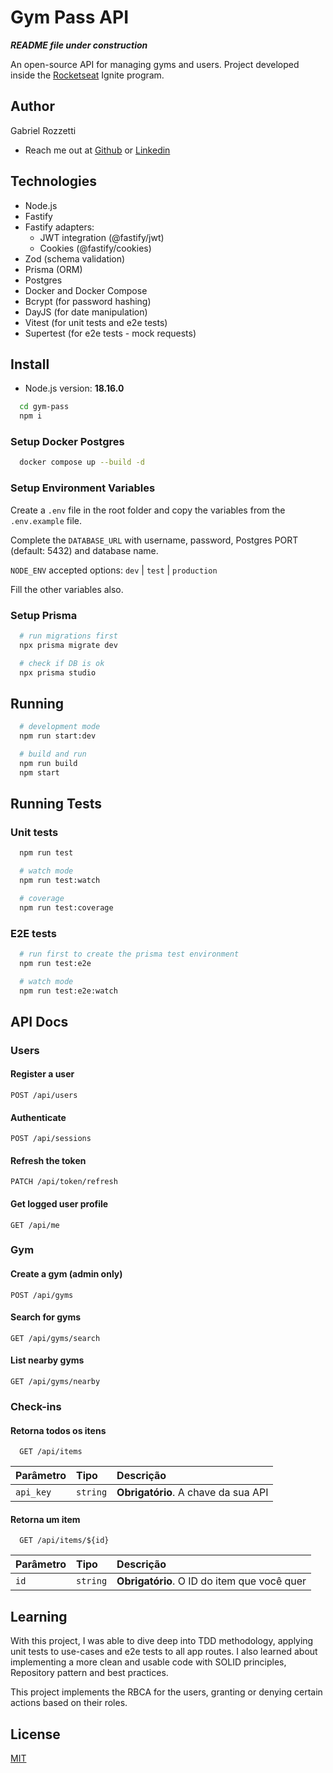 
# Gym Pass API 

***README file under construction***

An open-source API for managing gyms and users. Project developed inside the [Rocketseat](https://github.com/Rocketseat) Ignite program.



## Author

Gabriel Rozzetti
- Reach me out at [Github](https://github.com/rozzettimatheus) or [Linkedin](https://www.linkedin.com/in/rozzettimatheus/)
## Technologies

- Node.js
- Fastify
- Fastify adapters: 
    - JWT integration (@fastify/jwt)
    - Cookies (@fastify/cookies)
- Zod (schema validation)
- Prisma (ORM)
- Postgres
- Docker and Docker Compose
- Bcrypt (for password hashing)
- DayJS (for date manipulation)
- Vitest (for unit tests and e2e tests)
- Supertest (for e2e tests - mock requests)


## Install

- Node.js version: **18.16.0**


```bash
  cd gym-pass
  npm i
```

### Setup Docker Postgres

```bash
  docker compose up --build -d
```

### Setup Environment Variables

Create a `.env` file in the root folder and copy the variables from the `.env.example` file.

Complete the `DATABASE_URL` with username, password, Postgres PORT (default: 5432) and database name.

`NODE_ENV` accepted options: `dev` | `test` | `production`

Fill the other variables also.


### Setup Prisma

```bash
  # run migrations first
  npx prisma migrate dev

  # check if DB is ok
  npx prisma studio
```

## Running

```bash
  # development mode  
  npm run start:dev

  # build and run
  npm run build
  npm start
```

## Running Tests

### Unit tests

```bash
  npm run test

  # watch mode
  npm run test:watch

  # coverage
  npm run test:coverage
```

### E2E tests

```bash
  # run first to create the prisma test environment
  npm run test:e2e

  # watch mode
  npm run test:e2e:watch
```
## API Docs

### Users

#### Register a user

`POST /api/users`

#### Authenticate

`POST /api/sessions`

#### Refresh the token

`PATCH /api/token/refresh`

#### Get logged user profile

`GET /api/me`


### Gym

#### Create a gym (admin only)

`POST /api/gyms`

#### Search for gyms

`GET /api/gyms/search`

#### List nearby gyms

`GET /api/gyms/nearby`


### Check-ins

#### Retorna todos os itens

```http
  GET /api/items
```

| Parâmetro   | Tipo       | Descrição                           |
| :---------- | :--------- | :---------------------------------- |
| `api_key` | `string` | **Obrigatório**. A chave da sua API |

#### Retorna um item

```http
  GET /api/items/${id}
```

| Parâmetro   | Tipo       | Descrição                                   |
| :---------- | :--------- | :------------------------------------------ |
| `id`      | `string` | **Obrigatório**. O ID do item que você quer |



## Learning

With this project, I was able to dive deep into TDD methodology, applying unit tests to use-cases and e2e tests to all app routes. I also learned about implementing a more clean and usable code with SOLID principles, Repository pattern and best practices. 

This project implements the RBCA for the users, granting or denying certain actions based on their roles.

## License

[MIT](https://choosealicense.com/licenses/mit/)

